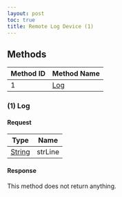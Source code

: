 ```yaml
---
layout: post
toc: true
title: Remote Log Device (1)
---
```


## Methods

| Method ID | Method Name   |
| --------- | ------------- |
| 1         | [Log](#1-log) |

### (1) Log
#### Request

| Type     | Name    |
| -------- | ------- |
| [String] | strLine |

#### Response
This method does not return anything.

[String]: /docs/nex/types#string
